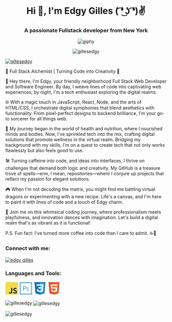 <h1 align="center">Hi 👋, I'm Edgy Gilles ( ͡❛ ͜ʖ ͡❛)✌</h1>
<h3 align="center">A passionate Fullstack developer from New York</h3>

<p align="center">
  <img src="https://user-images.githubusercontent.com/105736516/175617851-f1e251b2-eaf4-4de7-b111-96a05a556b61.gif" alt="giphy" />
</p>


<p align="center"> <img src="https://komarev.com/ghpvc/?username=gillesedgy&label=Profile%20views&color=0e75b6&style=flat" alt="gillesedgy" /> </p>

<p align="left"> <a href="https://github.com/ryo-ma/github-profile-trophy"><img src="https://github-profile-trophy.vercel.app/?username=gillesedgy" alt="gillesedgy" /></a> </p>

🚀 Full Stack Alchemist | Turning Code into Creativity 🎨

👋 Hey there, I'm Edgy, your friendly neighborhood Full Stack Web Developer and Software Engineer. By day, I weave lines of code into captivating web experiences; by night, I'm a tech enthusiast exploring the digital realms.

🌐 With a magic touch in JavaScript, React, Node, and the arts of HTML/CSS, I orchestrate digital symphonies that blend aesthetics with functionality. From pixel-perfect designs to backend brilliance, I'm your go-to sorcerer for all things web.

🍏 My journey began in the world of health and nutrition, where I nourished minds and bodies. Now, I've sprinkled tech into the mix, crafting digital solutions that promote wellness in the virtual realm. Bridging my background with my skills, I'm on a quest to create tech that not only works flawlessly but also feels good to use.

🛠️ Turning caffeine into code, and ideas into interfaces, I thrive on challenges that demand both logic and creativity. My GitHub is a treasure trove of spells—erm, I mean, repositories—where I conjure up projects that reflect my passion for elegant solutions.

🎮 When I'm not decoding the matrix, you might find me battling virtual dragons or experimenting with a new recipe. Life's a canvas, and I'm here to paint it with lines of code and a touch of Edgy charm.

🌟 Join me on this whimsical coding journey, where professionalism meets playfulness, and innovation dances with imagination. Let's build a digital realm that's as vibrant as it is functional!

P.S. Fun fact: I've turned more coffee into code than I care to admit. ☕🔮

<h3 align="left">Connect with me:</h3>
<p align="left">
<a href="https://linkedin.com/in/edgy gilles" target="blank"><img align="center" src="https://raw.githubusercontent.com/rahuldkjain/github-profile-readme-generator/master/src/images/icons/Social/linked-in-alt.svg" alt="edgy gilles" height="30" width="40" /></a>
</p>

<h3 align="left">Languages and Tools:</h3>
<p align="left">
  <img src="https://raw.githubusercontent.com/devicons/devicon/master/icons/javascript/javascript-original.svg" alt="javascript" width="40" height="40"/>
  <img src="https://raw.githubusercontent.com/devicons/devicon/master/icons/photoshop/photoshop-line.svg" alt="photoshop" width="40" height="40"/>
  <img src="https://raw.githubusercontent.com/devicons/devicon/master/icons/css3/css3-original.svg" alt="css3" width="40" height="40"/>
  <img src="https://raw.githubusercontent.com/devicons/devicon/master/icons/html5/html5-original.svg" alt="html5" width="40" height="40"/>
</p>


<p><img align="left" src="https://github-readme-stats.vercel.app/api/top-langs?username=gillesedgy&show_icons=true&locale=en&layout=compact" alt="gillesedgy" /></p>

<p>&nbsp;<img align="center" src="https://github-readme-stats.vercel.app/api?username=gillesedgy&show_icons=true&locale=en" alt="gillesedgy" /></p>

<p><img align="center" src="https://github-readme-streak-stats.herokuapp.com/?user=gillesedgy&" alt="gillesedgy" /></p>
